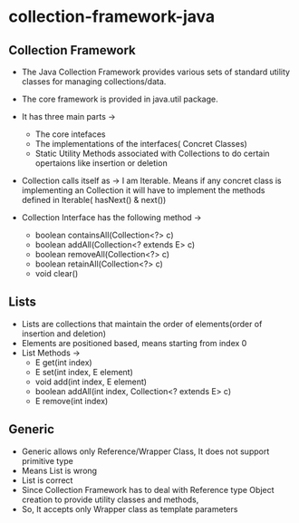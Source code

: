 # collection-framework-java

## Collection Framework
- The Java Collection Framework provides various sets of standard utility classes for managing collections/data.
- The core framework is provided in java.util package.
- It has three main parts -> 
    * The core intefaces
    * The implementations of the interfaces( Concret Classes)
    * Static Utility Methods associated with Collections to do certain opertaions like insertion or deletion

- Collection calls itself as -> I am Iterable. Means if any concret class is implementing an Collection it will have to    implement the methods defined in Iterable( hasNext() & next())

- Collection Interface has the following method ->
    * boolean containsAll(Collection<?> c)
    * boolean addAll(Collection<? extends E> c)
    * boolean removeAll(Collection<?> c)
    * boolean retainAll(Collection<?> c)
    * void clear()

## Lists
- Lists are collections that maintain the order of elements(order of insertion and deletion)
- Elements are positioned based, means starting from index 0
- List Methods ->
    * E get(int index)
    * E set(int index, E element)
    * void add(int index, E element)
    * boolean addAll(int index, Collection<? extends E> c)
    * E remove(int index)

## Generic
- Generic allows only Reference/Wrapper Class, It does not support primitive type
- Means List<int> is wrong
- List<Integer> is correct
- Since Collection Framework has to deal with Reference type Object creation to provide utility classes and methods,
- So, It accepts only Wrapper class as template parameters
